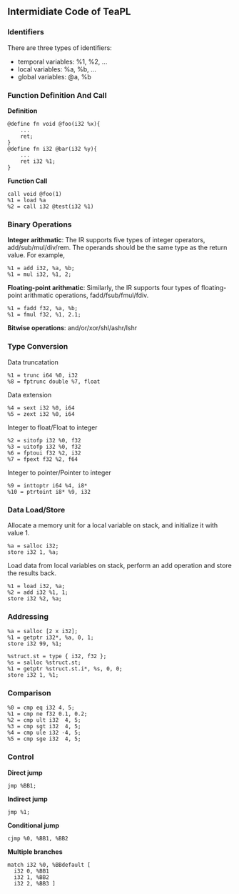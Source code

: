 ## Intermidiate Code of TeaPL

### Identifiers 
There are three types of identifiers:   
- temporal variables: %1, %2, ...
- local variables: %a, %b, ...
- global variables: @a, %b

### Function Definition And Call
**Definition**
```
@define fn void @foo(i32 %x){
    ...
    ret;
}
@define fn i32 @bar(i32 %y){
    ...
    ret i32 %1;
}
```
**Function Call**
```
call void @foo(1)
%1 = load %a
%2 = call i32 @test(i32 %1)
```

### Binary Operations
**Integer arithmatic**: The IR supports five types of integer operators, add/sub/mul/div/rem. The operands should be the same type as the return value. For example, 
```
%1 = add i32, %a, %b;
%1 = mul i32, %1, 2;
```
**Floating-point arithmatic**: Similarly, the IR supports four types of floating-point arithmatic operations, fadd/fsub/fmul/fdiv.
```
%1 = fadd f32, %a, %b;
%1 = fmul f32, %1, 2.1;
```

**Bitwise operations**: and/or/xor/shl/ashr/lshr

### Type Conversion

Data truncatation
```
%1 = trunc i64 %0, i32
%8 = fptrunc double %7, float
```

Data extension
```
%4 = sext i32 %0, i64
%5 = zext i32 %0, i64
```

Integer to float/Float to integer
```
%2 = sitofp i32 %0, f32
%3 = uitofp i32 %0, f32
%6 = fptoui f32 %2, i32
%7 = fpext f32 %2, f64
```

Integer to pointer/Pointer to integer
```
%9 = inttoptr i64 %4, i8*
%10 = ptrtoint i8* %9, i32
```

### Data Load/Store
Allocate a memory unit for a local variable on stack, and initialize it with value 1.
```
%a = salloc i32; 
store i32 1, %a;
```

Load data from local variables on stack, perform an add operation and store the results back.
```
%1 = load i32, %a;
%2 = add i32 %1, 1;
store i32 %2, %a;
```

### Addressing

```
%a = salloc [2 x i32];
%1 = getptr i32*, %a, 0, 1;
store i32 99, %1;
```

```
%struct.st = type { i32, f32 };
%s = salloc %struct.st;
%1 = getptr %struct.st.i*, %s, 0, 0;
store i32 1, %1;
```

### Comparison
```
%0 = cmp eq i32 4, 5;
%1 = cmp ne f32 0.1, 0.2;
%2 = cmp ult i32  4, 5;
%3 = cmp sgt i32  4, 5;
%4 = cmp ule i32 -4, 5;
%5 = cmp sge i32  4, 5;
```

### Control
**Direct jump**
```
jmp %BB1;
```

**Indirect jump**
```
jmp %1;
```

**Conditional jump**
```
cjmp %0, %BB1, %BB2
```

**Multiple branches**
```
match i32 %0, %BBdefault [ 
  i32 0, %BB1
  i32 1, %BB2
  i32 2, %BB3 ]
```





